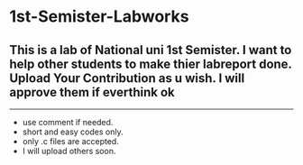 # 1st-Semister-Labworks
This is a lab of National uni 1st Semister. I want to help other students to make thier labreport done.
Upload Your Contribution as u wish. I will approve them if everthink ok
----
-----------------------------------------------------------------------
- use comment if needed.
- short and easy codes only.
- only .c files are accepted.
- I will upload others soon.
